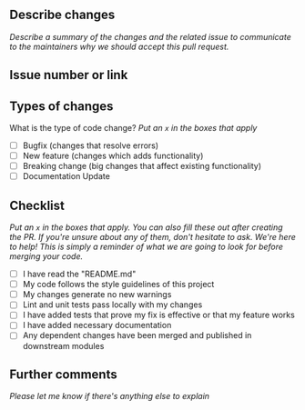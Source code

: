 ## Describe changes

_Describe a summary of the changes and the related issue to communicate to the maintainers why we should accept this pull request._

## Issue number or link

## Types of changes

What is the type of code change?
_Put an `x` in the boxes that apply_

- [ ] Bugfix (changes that resolve errors)
- [ ] New feature (changes which adds functionality)
- [ ] Breaking change (big changes that affect existing functionality)
- [ ] Documentation Update

## Checklist

_Put an `x` in the boxes that apply. You can also fill these out after creating the PR. If you're unsure about any of them, don't hesitate to ask. We're here to help! This is simply a reminder of what we are going to look for before merging your code._

- [ ] I have read the "README.md"
- [ ] My code follows the style guidelines of this project
- [ ] My changes generate no new warnings
- [ ] Lint and unit tests pass locally with my changes
- [ ] I have added tests that prove my fix is effective or that my feature works
- [ ] I have added necessary documentation
- [ ] Any dependent changes have been merged and published in downstream modules

## Further comments

_Please let me know if there's anything else to explain_